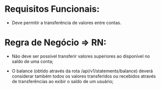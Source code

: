 # Requisitos Funcionais:
- Deve permitir a transferência de valores entre contas.

# Regra de Negócio => RN:

- Não deve ser possível transferir valores superiores ao disponível no saldo de uma conta;

- O balance (obtido através da rota /api/v1/statements/balance) deverá considerar também todos os valores transferidos ou recebidos através de transferências ao exibir o saldo de um usuário;